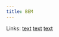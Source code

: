 ```yaml
---
title: BEM
---
```


Links:
[text](https://getbem.com/introduction/)
[text](https://iknowdavehouse.medium.com/bem-for-everyone-else-89ccc8ad66f2)
[text](https://sparkbox.com/foundry/bem_by_example)
